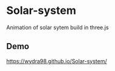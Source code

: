 # Solar-system
Animation of solar sytem build in three.js

## Demo
https://wydra98.github.io/Solar-system/
